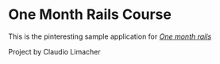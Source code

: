 # One Month Rails Course

This is the pinteresting sample application for [*One month rails*](http://onemonthrails.com)

Project by Claudio Limacher